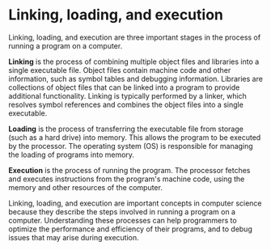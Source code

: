 # Linking, loading, and execution

Linking, loading, and execution are three important stages in the process of running a program on a computer.

**Linking** is the process of combining multiple object files and libraries into a single executable file. Object files contain machine code and other information, such as symbol tables and debugging information. Libraries are collections of object files that can be linked into a program to provide additional functionality. Linking is typically performed by a linker, which resolves symbol references and combines the object files into a single executable.

**Loading** is the process of transferring the executable file from storage (such as a hard drive) into memory. This allows the program to be executed by the processor. The operating system (OS) is responsible for managing the loading of programs into memory.

**Execution** is the process of running the program. The processor fetches and executes instructions from the program's machine code, using the memory and other resources of the computer.

Linking, loading, and execution are important concepts in computer science because they describe the steps involved in running a program on a computer. Understanding these processes can help programmers to optimize the performance and efficiency of their programs, and to debug issues that may arise during execution.
